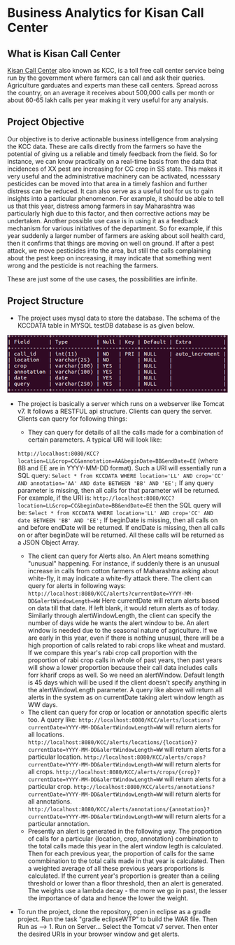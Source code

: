 # Business Analytics for Kisan Call Center
## What is Kisan Call Center
[Kisan Call Center](http://mkisan.gov.in/KCC/KCCDashboard.aspx) also known as KCC, is a toll free call center service being run by the government where farmers can call and ask their queries. Agriculture garduates and experts man these call centers. Spread across the country, on an average it receives about 500,000 calls per month or about 60-65 lakh calls per year making it very useful for any analysis.

## Project Objective
Our objective is to derive actionable business intelligence from analysing the KCC data. These are calls directly from the farmers so have the potential of giving us a reliable and timely feedback from the field. So for instance, we can know practically on a real-time basis from the data that incidences of XX pest are increasing for CC crop in SS state. This makes it very useful and the administrative machinery can be activated, ncesssary pesticides can be moved into that area in a timely fashion and further distress can be reduced. It can also serve as a useful tool for us to gain insights into a particular phenomenon. For example, it should be able to tell us that this year, distress among farmers in say Maharashtra was particularly high due to this factor, and then corrective actions may be undertaken. Another possible use case is in using it as a feedback mechanism for various initiatives of the department. So for example, if this year suddenly a larger number of farmers are asking about soil health card, then it confirms that things are moving on well on ground. If after a pest attack, we move pesticides into the area, but still the calls complaining about the pest keep on increasing, it may indicate that something went wrong and the pesticide is not reaching the farmers. 

These are just some of the use cases, the possibilities are infinite.

## Project Structure

* The project uses mysql data to store the database. The schema of the KCCDATA table in MYSQL testDB database is as given below.

![mysql schema](res/mysql.png)

* The project is basically a server which runs on a webserver like Tomcat v7. It follows a RESTFUL api structure. Clients can query the server. Clients can query for following things:

	* They can query for details of all the calls made for a combination of certain parameters. A typical URI will look like: 
	
	`http://localhost:8080/KCC?location=LL&crop=CC&annotation=AA&beginDate=BB&endDate=EE` 
	(where BB and EE are in YYYY-MM-DD format). Such a URI will essentially run a SQL query: 
	`Select * from KCCDATA WHERE location='LL' AND crop='CC' AND annotation='AA' AND date BETWEEN 'BB' AND 'EE';` 
	If any query parameter is missing, then all calls for that parameter will be returned. For example, if the URI is: 
	`http://localhost:8080/KCC?location=LL&crop=CC&beginDate=BB&endDate=EE` 
	then the SQL query will be:
	`Select * from KCCDATA WHERE location='LL' AND crop='CC' AND date BETWEEN 'BB' AND 'EE';`
	If beginDate is missing, then all calls on and before endDate will be returned. If endDate is missing, then all calls on or after beginDate will be returned. All these calls will be returned as a JSON Object Array.
	* The client can query for Alerts also. An Alert means something "unusual" happening. For instance, if suddenly there is an unusual increase in calls from cotton farmers of Maharashtra asking about white-fly, it may indicate a white-fly attack there. The client can query for alerts in following ways:
	`http://localhost:8080/KCC/alerts?currentDate=YYYY-MM-DD&alertWindowLength=WW`
	Here currentDate will return alerts based on data till that date. If left blank, it would return alerts as of today. Similarly through alertWindowLength, the client can specify the number of days wide he wants the alert window to be. An alert window is needed due to the seasonal nature of agriculture. If we are early in this year, even if there is nothing unusual, there will be a high proportion of calls related to rabi crops like wheat and mustard. If we compare this year's rabi crop call proportion with the proportion of rabi crop calls in whole of past years, then past years will show a lower proportion because their call data includes calls forr kharif crops as well. So we need an alertWindow. Default length is 45 days which will be used if the client doesn't specify anything in the alertWindowLength parameter. A query like above will return all alerts in the system as on currentDate taking alert window length as WW days.
	* The client can query for crop or location or annotation specific alerts too. A query like:
	`http://localhost:8080/KCC/alerts/locations?currentDate=YYYY-MM-DD&alertWindowLength=WW`
	will return alerts for all locations. 
	`http://localhost:8080/KCC/alerts/locations/{location}?currentDate=YYYY-MM-DD&alertWindowLength=WW`
	will return alerts for a particular location.
	`http://localhost:8080/KCC/alerts/crops?currentDate=YYYY-MM-DD&alertWindowLength=WW`
	will return alerts for all crops. 
	`http://localhost:8080/KCC/alerts/crops/{crop}?currentDate=YYYY-MM-DD&alertWindowLength=WW`
	will return alerts for a particular crop.
	`http://localhost:8080/KCC/alerts/annotations?currentDate=YYYY-MM-DD&alertWindowLength=WW`
	will return alerts for all annotations. 
	`http://localhost:8080/KCC/alerts/annotations/{annotation}?currentDate=YYYY-MM-DD&alertWindowLength=WW`
	will return alerts for a particular annotation.
	* Presently an alert is generated in the following way. The proportion of calls for a particular {location, crop, annotation} combination to the total calls made this year in the alert window legth is calculated. Then for each previous year, the proportion of calls for the same commbination to the total calls made in that year is calculated. Then a weighted average of all these previous years proportions is calculated. If the current year's proportion is greater than a ceiling threshold or lower than  a floor threshold, then an alert is generated. The weights use a lambda decay - the more we go in past, the lesser the importance of data and hence the lower the weight.

* To run the project, clone the repository, open in eclipse as a gradle project. Run the task "gradle eclipseWTP" to build the WAR file. Then Run as --> 1. Run on Server... Select the Tomcat v7 server. Then enter the desired URIs in your browser window and get alerts.